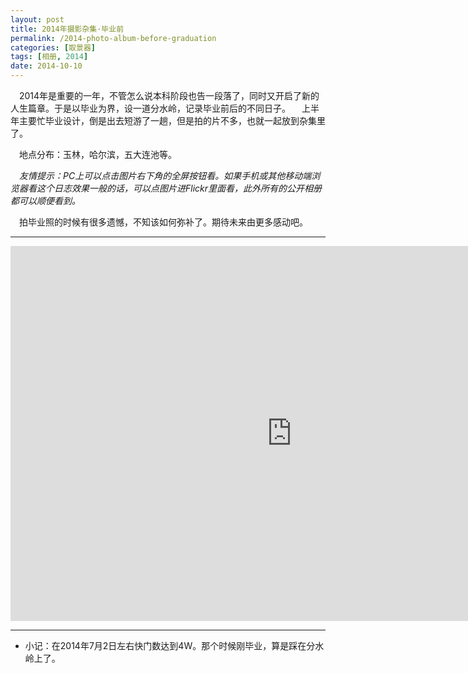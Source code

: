 ```yaml
---
layout: post
title: 2014年摄影杂集·毕业前
permalink: /2014-photo-album-before-graduation
categories: [取景器]
tags: [相册, 2014]
date: 2014-10-10
--- 
```


　2014年是重要的一年，不管怎么说本科阶段也告一段落了，同时又开启了新的人生篇章。于是以毕业为界，设一道分水岭，记录毕业前后的不同日子。
　上半年主要忙毕业设计，倒是出去短游了一趟，但是拍的片不多，也就一起放到杂集里了。

　地点分布：玉林，哈尔滨，五大连池等。
 
　*友情提示：PC上可以点击图片右下角的全屏按钮看。如果手机或其他移动端浏览器看这个日志效果一般的话，可以点图片进Flickr里面看，此外所有的公开相册都可以顺便看到。*

　拍毕业照的时候有很多遗憾，不知该如何弥补了。期待未来由更多感动吧。

----
<iframe id="flickr-frame" src="https://www.flickr.com/photos/127429516@N03/15301008829/in/set-72157648563153312/player/" width="900" height="600" frameborder="0" allowfullscreen="allowfullscreen"></iframe>

----

* 小记：在2014年7月2日左右快门数达到4W。那个时候刚毕业，算是踩在分水岭上了。